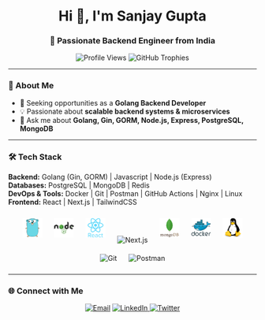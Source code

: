 <h1 align="center">Hi 👋, I'm Sanjay Gupta</h1>
<h3 align="center">🚀 Passionate Backend Engineer from India</h3>

<p align="center">
  <img src="https://komarev.com/ghpvc/?username=sanjaygupta972004&label=Profile%20views&color=0e75b6&style=flat" alt="Profile Views" />
  <img src="https://github-profile-trophy.vercel.app/?username=sanjaygupta972004&theme=gruvbox&row=1&no-frame=true&no-bg=true" alt="GitHub Trophies" />
</p>

---

### 🌟 About Me  
- 🚀 Seeking opportunities as a **Golang Backend Developer**  
- 💡 Passionate about **scalable backend systems & microservices**  
- 💬 Ask me about **Golang, Gin, GORM, Node.js, Express, PostgreSQL, MongoDB**  

---

### 🛠️ Tech Stack  

**Backend:** Golang (Gin, GORM) | Javascript | Node.js (Express)    
**Databases:** PostgreSQL | MongoDB | Redis  
**DevOps & Tools:** Docker | Git | Postman | GitHub Actions | Nginx | Linux  
**Frontend:** React | Next.js | TailwindCSS

<p align="center">
  <img src="https://raw.githubusercontent.com/devicons/devicon/master/icons/go/go-original.svg" alt="Golang" width="40" height="40" style="margin: 10px;" />
  <img src="https://raw.githubusercontent.com/devicons/devicon/master/icons/nodejs/nodejs-original-wordmark.svg" alt="Node.js" width="40" height="40" style="margin: 10px;" />
  <img src="https://raw.githubusercontent.com/devicons/devicon/master/icons/react/react-original-wordmark.svg" alt="React.js" width="40" height="40" style="margin: 10px;" />
  <img src="https://cdn.worldvectorlogo.com/logos/nextjs-2.svg" alt="Next.js" width="40" height="40" style="margin: 10px;" />
  <img src="https://raw.githubusercontent.com/devicons/devicon/master/icons/mongodb/mongodb-original-wordmark.svg" alt="MongoDB" width="40" height="40" style="margin: 10px;" />
  <img src="https://raw.githubusercontent.com/devicons/devicon/master/icons/docker/docker-original-wordmark.svg" alt="Docker" width="40" height="40" style="margin: 10px;" />
  <img src="https://raw.githubusercontent.com/devicons/devicon/master/icons/linux/linux-original.svg" alt="Linux" width="40" height="40" style="margin: 10px;" />
  <img src="https://www.vectorlogo.zone/logos/git-scm/git-scm-icon.svg" alt="Git" width="40" height="40" style="margin: 10px;" />
  <img src="https://www.vectorlogo.zone/logos/getpostman/getpostman-icon.svg" alt="Postman" width="40" height="40" style="margin: 10px;" />
</p>

---

### 🌐 Connect with Me  
<p align="center">
  <a href="mailto:sanjaygupta07054@gmail.com"><img src="https://img.icons8.com/color/48/000000/gmail-new.png" alt="Email" width="40" height="40" /></a>
  <a href="https://www.linkedin.com/in/sanjay-gupta-687552261/" target="_blank">
    <img src="https://img.icons8.com/color/48/000000/linkedin.png" alt="LinkedIn" width="40" height="40" />
  </a>
  <a href="https://x.com/Dev_Sanjay2004" target="_blank">
    <img src="https://img.icons8.com/color/48/000000/twitter-squared.png" alt="Twitter" width="40" height="40" />
  </a>
</p>
